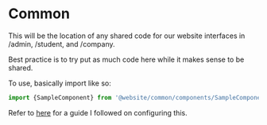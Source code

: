 # Common

This will be the location of any shared code for our website interfaces in /admin, /student, and /company.

Best practice is to try put as much code here while it makes sense to be shared.

To use, basically import like so:

```javascript
import {SampleComponent} from '@website/common/components/SampleComponent';
```

Refer to [here](https://medium.com/frontend-digest/using-create-react-app-in-a-monorepo-a4e6f25be7aa) for a guide I followed on configuring this.
